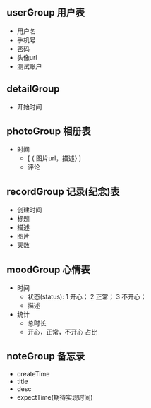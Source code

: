 ## userGroup 用户表
+ 用户名
+ 手机号
+ 密码
+ 头像url
+ 测试账户

## detailGroup
+ 开始时间

## photoGroup 相册表
+ 时间
    - [ { 图片url，描述} ]
    - 评论
## recordGroup 记录(纪念)表
+ 创建时间
+ 标题
+ 描述
+ 图片
+ 天数

## moodGroup 心情表
+ 时间
    - 状态(status): 1 开心； 2 正常； 3 不开心；
    - 描述
+ 统计
    - 总时长
    - 开心，正常，不开心 占比

## noteGroup 备忘录
+ createTime
+ title
+ desc
+ expectTime(期待实现时间)